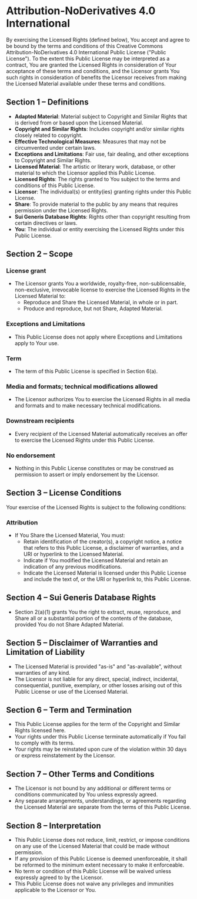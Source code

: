 # Attribution-NoDerivatives 4.0 International

By exercising the Licensed Rights (defined below), You accept and agree to be bound by the terms and conditions of this Creative Commons Attribution-NoDerivatives 4.0 International Public License ("Public License"). To the extent this Public License may be interpreted as a contract, You are granted the Licensed Rights in consideration of Your acceptance of these terms and conditions, and the Licensor grants You such rights in consideration of benefits the Licensor receives from making the Licensed Material available under these terms and conditions.

## Section 1 – Definitions

- **Adapted Material**: Material subject to Copyright and Similar Rights that is derived from or based upon the Licensed Material.
- **Copyright and Similar Rights**: Includes copyright and/or similar rights closely related to copyright.
- **Effective Technological Measures**: Measures that may not be circumvented under certain laws.
- **Exceptions and Limitations**: Fair use, fair dealing, and other exceptions to Copyright and Similar Rights.
- **Licensed Material**: The artistic or literary work, database, or other material to which the Licensor applied this Public License.
- **Licensed Rights**: The rights granted to You subject to the terms and conditions of this Public License.
- **Licensor**: The individual(s) or entity(ies) granting rights under this Public License.
- **Share**: To provide material to the public by any means that requires permission under the Licensed Rights.
- **Sui Generis Database Rights**: Rights other than copyright resulting from certain directives or laws.
- **You**: The individual or entity exercising the Licensed Rights under this Public License.

## Section 2 – Scope

### License grant

- The Licensor grants You a worldwide, royalty-free, non-sublicensable, non-exclusive, irrevocable license to exercise the Licensed Rights in the Licensed Material to:
  - Reproduce and Share the Licensed Material, in whole or in part.
  - Produce and reproduce, but not Share, Adapted Material.

### Exceptions and Limitations

- This Public License does not apply where Exceptions and Limitations apply to Your use.

### Term

- The term of this Public License is specified in Section 6(a).

### Media and formats; technical modifications allowed

- The Licensor authorizes You to exercise the Licensed Rights in all media and formats and to make necessary technical modifications.

### Downstream recipients

- Every recipient of the Licensed Material automatically receives an offer to exercise the Licensed Rights under this Public License.

### No endorsement

- Nothing in this Public License constitutes or may be construed as permission to assert or imply endorsement by the Licensor.

## Section 3 – License Conditions

Your exercise of the Licensed Rights is subject to the following conditions:

### Attribution

- If You Share the Licensed Material, You must:
  - Retain identification of the creator(s), a copyright notice, a notice that refers to this Public License, a disclaimer of warranties, and a URI or hyperlink to the Licensed Material.
  - Indicate if You modified the Licensed Material and retain an indication of any previous modifications.
  - Indicate the Licensed Material is licensed under this Public License and include the text of, or the URI or hyperlink to, this Public License.

## Section 4 – Sui Generis Database Rights

- Section 2(a)(1) grants You the right to extract, reuse, reproduce, and Share all or a substantial portion of the contents of the database, provided You do not Share Adapted Material.

## Section 5 – Disclaimer of Warranties and Limitation of Liability

- The Licensed Material is provided "as-is" and "as-available", without warranties of any kind.
- The Licensor is not liable for any direct, special, indirect, incidental, consequential, punitive, exemplary, or other losses arising out of this Public License or use of the Licensed Material.

## Section 6 – Term and Termination

- This Public License applies for the term of the Copyright and Similar Rights licensed here.
- Your rights under this Public License terminate automatically if You fail to comply with its terms.
- Your rights may be reinstated upon cure of the violation within 30 days or express reinstatement by the Licensor.

## Section 7 – Other Terms and Conditions

- The Licensor is not bound by any additional or different terms or conditions communicated by You unless expressly agreed.
- Any separate arrangements, understandings, or agreements regarding the Licensed Material are separate from the terms of this Public License.

## Section 8 – Interpretation

- This Public License does not reduce, limit, restrict, or impose conditions on any use of the Licensed Material that could be made without permission.
- If any provision of this Public License is deemed unenforceable, it shall be reformed to the minimum extent necessary to make it enforceable.
- No term or condition of this Public License will be waived unless expressly agreed to by the Licensor.
- This Public License does not waive any privileges and immunities applicable to the Licensor or You.
